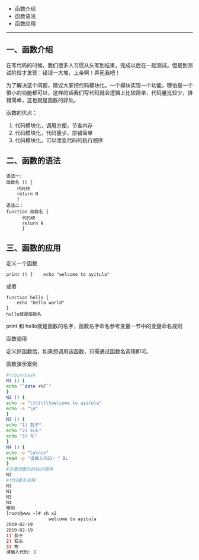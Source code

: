 - 函数介绍
- 函数语法
- 函数应用



------



## 一、函数介绍

在写代码的时候，我们很多人习惯从头写到结束，完成以后在一起测试。但是到测试阶段才发现：错误一大堆，上帝啊！弄死我吧！

为了解决这个问题，建议大家把代码模块化，一个模块实现一个功能，哪怕是一个很小的功能都可以，这样的话我们写代码就会逻辑上比较简单，代码量比较少，排错简单，这也就是函数的好处。

函数的优点：

1. 代码模块化，调用方便，节省内存
2. 代码模块化，代码量少，排错简单
3. 代码模块化，可以改变代码的执行顺序

## 二、函数的语法

```
语法一:
函数名 () {
    代码块
    return N
    }
语法二：
function 函数名 {
      代码块
      return N
      }
```

## 三、函数的应用

定义一个函数

```
print () {    echo "welcome to ayitula"
```

或者

```
function hello {
    echo "hello world"
}
hello就是函数名
```

print 和 hello就是函数的名字，函数名字命名参考变量一节中的变量命名规则

函数调用

定义好函数后，如果想调用该函数，只需通过函数名调用即可。

函数演示案例

```sh
#!/bin/bash
N1 () {
echo "`date +%F`"
}
N2 () {
echo -e "\t\t\t\twelcome to ayitula"
echo -e "\n"
}
N3 () {
echo "1) 剪子"
echo "2) 石头"
echo "3) 布"
}
N4 () {
echo -e "\n\n\n"
read -p "请输入代码: " DL
}
#方便调整代码执行顺序
N2
#代码重复调用
N1
N1
N3
N4
输出
[root@www ~]# sh x2
                welcome to ayitula
2019-02-19
2019-02-19
1) 剪子
2) 石头
3) 布
请输入代码: 1
```
